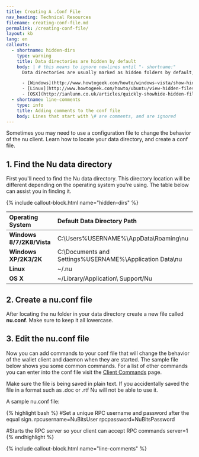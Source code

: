 ```yaml
---
title: Creating A .Conf File
nav_heading: Technical Resources
filename: creating-conf-file.md
permalink: /creating-conf-file/
layout: kb
lang: en
callouts:
  - shortname: hidden-dirs
    type: warning
    title: Data directories are hidden by default
    body: | # this means to ignore newlines until "- shortname:"
      Data directories are usually marked as hidden folders by default, meaning you will have to change some settings in order to see them. Please review the links below for your platform on how to enable viewing hidden folders.

      - [Windows](http://www.howtogeek.com/howto/windows-vista/show-hidden-files-and-folders-in-windows-vista/)  
      - [Linux](http://www.howtogeek.com/howto/ubuntu/view-hidden-files-and-folders-in-ubuntu-file-browser/)  
      - [OSX](http://ianlunn.co.uk/articles/quickly-showhide-hidden-files-mac-os-x-mavericks/)
  - shortname: line-comments
    type: info
    title: Adding comments to the conf file
    body: Lines that start with \# are comments, and are ignored
---
```

Sometimes you may need to use a configuration file to change the behavior of the nu client. Learn how to locate your data directory, and create a conf file.

## 1. Find the Nu data directory

First you'll need to find the Nu data directory. This directory location will be different depending on the operating system you're using. The table below can assist you in finding it.

{% include callout-block.html name="hidden-dirs" %}

Operating System  | Default Data Directory Path
:------------ | :------------
**Windows 8/7/2K8/Vista**  | C:\Users\%USERNAME%\AppData\Roaming\nu
**Windows XP/2K3/2K**      | C:\Documents and Settings\%USERNAME%\Application Data\nu
**Linux**                  | ~/.nu
**OS X**                   | ~/Library/Application\ Support/Nu

## 2. Create a nu.conf file

After locating the nu folder in your data directory create a new file called **nu.conf**. Make sure to keep it all lowercase.

## 3. Edit the nu.conf file

Now you can add commands to your conf file that will change the behavior of the wallet client and daemon when they are started. The sample file below shows you some common commands. For a list of other commands you can enter into the conf file visit the [Client Commands](documentation/nu-client-commands) page.

Make sure the file is being saved in plain text. If you accidentally saved the file in a format such as .doc or .rtf Nu will not be able to use it.

A sample nu.conf file:

{% highlight bash %}
#Set a unique RPC username and password after the equal sign.
rpcusername=NuBitsUser
rpcpassword=NuBitsPassword

#Starts the RPC server so your client can accept RPC commands
server=1
{% endhighlight %}

{% include callout-block.html name="line-comments" %}
